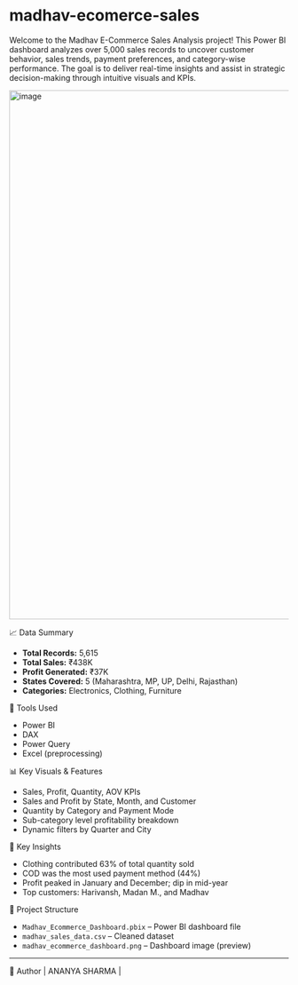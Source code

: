 # madhav-ecomerce-sales
Welcome to the Madhav E-Commerce Sales Analysis project! This Power BI dashboard analyzes over 5,000 sales records to uncover customer behavior, sales trends, payment preferences, and category-wise performance. The goal is to deliver real-time insights and assist in strategic decision-making through intuitive visuals and KPIs.

<img width="1664" height="953" alt="image" src="https://github.com/user-attachments/assets/9505f109-b4fb-49bd-830b-c54cae34934e" />

📈 Data Summary
- **Total Records:** 5,615
- **Total Sales:** ₹438K
- **Profit Generated:** ₹37K
- **States Covered:** 5 (Maharashtra, MP, UP, Delhi, Rajasthan)
- **Categories:** Electronics, Clothing, Furniture


🔧 Tools Used
- Power BI
- DAX
- Power Query
- Excel (preprocessing)


 📊 Key Visuals & Features
- Sales, Profit, Quantity, AOV KPIs
- Sales and Profit by State, Month, and Customer
- Quantity by Category and Payment Mode
- Sub-category level profitability breakdown
- Dynamic filters by Quarter and City


🌟 Key Insights
- Clothing contributed 63% of total quantity sold
- COD was the most used payment method (44%)
- Profit peaked in January and December; dip in mid-year
- Top customers: Harivansh, Madan M., and Madhav


 📂 Project Structure
- `Madhav_Ecommerce_Dashboard.pbix` – Power BI dashboard file
- `madhav_sales_data.csv` – Cleaned dataset
- `madhav_ecommerce_dashboard.png` – Dashboard image (preview)

---

🚀 Author | ANANYA SHARMA |
